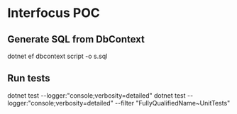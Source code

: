 # Interfocus POC

## Generate SQL from DbContext

dotnet ef dbcontext script -o s.sql

## Run tests

dotnet test --logger:"console;verbosity=detailed"
dotnet test --logger:"console;verbosity=detailed" --filter "FullyQualifiedName~UnitTests"
